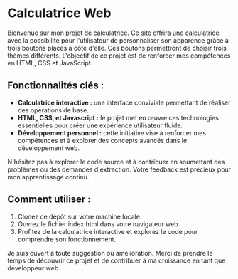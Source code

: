 # Calculatrice Web
Bienvenue sur mon projet de calculatrice. 
Ce site offrira une calculatrice avec la possibilité pour l'utilisateur de personnaliser son apparence grâce à trois boutons placés à côté d'elle. Ces boutons permettront de choisir trois thèmes différents. L'objectif de ce projet est de renforcer mes compétences en HTML, CSS et JavaScript.

## Fonctionnalités clés : 
* **Calculatrice interactive :** une interface conviviale permettant de réaliser des opérations de base.
* **HTML, CSS, et Javascript :** le projet met en œuvre ces technologies essentielles pour créer une expérience utilisateur fluide.
* **Développement personnel  :** cette initiative vise à renforcer mes compétences et à explorer des concepts avancés dans le développement web.

N'hésitez pas à explorer le code source et à contribuer en soumettant des problèmes ou des demandes d'extraction. Votre feedback est précieux pour mon apprentissage continu.
## Comment utiliser :

1. Clonez ce dépôt sur votre machine locale.
2. Ouvrez le fichier index.html dans votre navigateur web.
3. Profitez de la calculatrice interactive et explorez le code pour comprendre son fonctionnement.

Je suis ouvert à toute suggestion ou amélioration. Merci de prendre le temps de découvrir ce projet et de contribuer à ma croissance en tant que développeur web.
